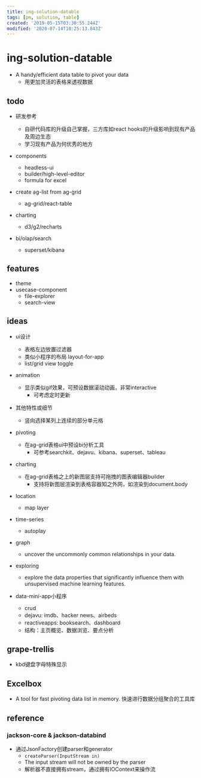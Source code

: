 ```yaml
---
title: ing-solution-datable
tags: [pm, solution, table]
created: '2019-05-15T03:30:55.244Z'
modified: '2020-07-14T10:25:13.843Z'
---
```


# ing-solution-datable

- A handy/efficient data table to pivot your data
  - 用更加灵活的表格来透视数据

## todo

- 研发参考
  - 自研代码库的升级自己掌握，三方库如react hooks的升级影响到现有产品及周边生态
  - 学习现有产品为何优秀的地方

- components
  - headless-ui
  - builder/high-level-editor
  - formula for excel

- create ag-list from ag-grid
  - ag-grid/react-table
- charting
  - d3/g2/recharts
- bi/olap/search
  - superset/kibana

## features

- theme
- usecase-component
  - file-explorer
  - search-view

## ideas

- ui设计
  - 表格左边放置过滤器
  - 类似小程序的布局 layout-for-app
  - list/grid view toggle 

- animation
  - 显示类似gif效果，可预设数据滚动动画，非常interactive
    - 可考虑定时更新
- 其他特性或细节
  - 竖向选择某列上连续的部分单元格

- pivoting
  - 在ag-grid表格ui中预设bi分析工具
    - 可参考searchkit、dejavu、kibana、superset、tableau
- charting
  - 在ag-grid表格之上的新图层支持可拖拽的图表编辑器builder
    - 支持将新图层渲染到表格容器知之外网，如渲染到document.body
- location
  - map layer
- time-series
  - autoplay
- graph
  - uncover the uncommonly common relationships in your data.
- exploring
  - explore the data properties that significantly influence them with unsupervised machine learning features.

- data-mini-app小程序
  - crud
  - dejavu: imdb、hacker news、airbeds
  - reactiveapps: booksearch、dashboard
  - 结构：主页概览、数据浏览、要点分析

## grape-trellis

- kbd键盘字母特殊显示

## Excelbox

- A tool for fast pivoting data list in memory. 快速进行数据分组聚合的工具库

## reference

### jackson-core & jackson-databind

- 通过JsonFactory创建parser和generator
  - `createParser(InputStream in)`
  - The input stream will not be owned by the parser
  - 解析器不直接拥有stream，通过拥有IOContext来操作流
